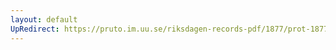 ```yaml
---
layout: default
UpRedirect: https://pruto.im.uu.se/riksdagen-records-pdf/1877/prot-1877--ak--027.pdf
---
```

